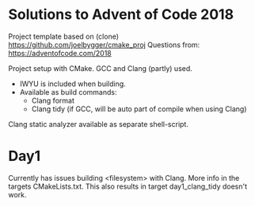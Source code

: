 
# Solutions to Advent of Code 2018

Project template based on (clone) <https://github.com/joelbygger/cmake_proj>
Questions from: <https://adventofcode.com/2018>

Project setup with CMake.
GCC and Clang (partly) used.

* IWYU is included when building.
* Available as build commands:
  * Clang format
  * Clang tidy (if GCC, will be auto part of compile when using Clang)

Clang static analyzer available as separate shell-script.

# Day1

Currently has issues building \<filesystem\> with Clang. More info in the targets CMakeLists.txt.
This also results in target day1_clang_tidy doesn't work.
